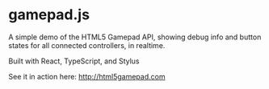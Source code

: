 gamepad.js
===

A simple demo of the HTML5 Gamepad API, showing debug info and button states for all connected controllers, in realtime.

Built with React, TypeScript, and Stylus

See it in action here: http://html5gamepad.com
